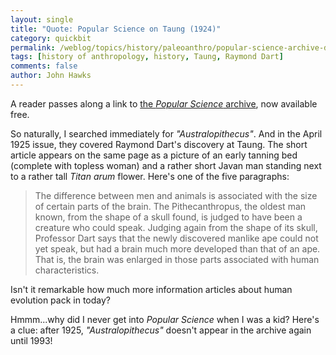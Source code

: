 ```yaml
---
layout: single 
title: "Quote: Popular Science on Taung (1924)" 
category: quickbit
permalink: /weblog/topics/history/paleoanthro/popular-science-archive-dart-2010.html
tags: [history of anthropology, history, Taung, Raymond Dart] 
comments: false 
author: John Hawks 
---
```


A reader passes along a link to <a href="http://www.popsci.com/archives">the <i>Popular Science</i> archive</a>, now available free. 

So naturally, I searched immediately for <i>"Australopithecus"</i>. And in the April 1925 issue, they covered Raymond Dart's discovery at Taung. The short article appears on the same page as a picture of an early tanning bed (complete with topless woman) and a rather short Javan man standing next to a rather tall <i>Titan arum</i> flower. Here's one of the five paragraphs:


<blockquote>The difference between men and animals is associated with the size of certain parts of the brain. The Pithecanthropus, the oldest man known, from the shape of a skull found, is judged to have been a creature who could speak. Judging again from the shape of its skull, Professor Dart says that the newly discovered manlike ape could not yet speak, but had a brain much more developed than that of an ape. That is, the brain was enlarged in those parts associated with human characteristics.</blockquote>

Isn't it remarkable how much more information articles about human evolution pack in today?


Hmmm...why did I never get into <i>Popular Science</i> when I was a kid? Here's a clue: after 1925, <i>"Australopithecus"</i> doesn't appear in the archive again until 1993!


